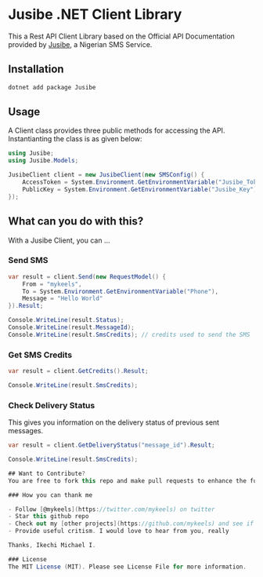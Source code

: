 # Jusibe .NET Client Library

This a Rest API Client Library based on the Official API Documentation provided by [Jusibe](https://jusibe.com/docs/), a Nigerian SMS Service.

## Installation

```bash
dotnet add package Jusibe
```

## Usage

A Client class provides three public methods for accessing the API. Instantianting the class is as given below:

```cs
using Jusibe;
using Jusibe.Models;

JusibeClient client = new JusibeClient(new SMSConfig() {
    AccessToken = System.Environment.GetEnvironmentVariable("Jusibe_Token"),
    PublicKey = System.Environment.GetEnvironmentVariable("Jusibe_Key")
});
```

## What can you do with this?

With a Jusibe Client, you can ...

### Send SMS

```cs
var result = client.Send(new RequestModel() {
    From = "mykeels",
    To = System.Environment.GetEnvironmentVariable("Phone"),
    Message = "Hello World"
}).Result;

Console.WriteLine(result.Status);
Console.WriteLine(result.MessageId);
Console.WriteLine(result.SmsCredits); // credits used to send the SMS
```

### Get SMS Credits

```cs
var result = client.GetCredits().Result;

Console.WriteLine(result.SmsCredits);
```

### Check Delivery Status

This gives you information on the delivery status of previous sent messages.

```cs
var result = client.GetDeliveryStatus("message_id").Result;

Console.WriteLine(result.SmsCredits);

## Want to Contribute?
You are free to fork this repo and make pull requests to enhance the functionalities of this library.

### How you can thank me

- Follow [@mykeels](https://twitter.com/mykeels) on twitter
- Star this github repo
- Check out my [other projects](https://github.com/mykeels) and see if you like them
- Provide useful critism. I would love to hear from you, really

Thanks, Ikechi Michael I.

### License
The MIT License (MIT). Please see License File for more information.
